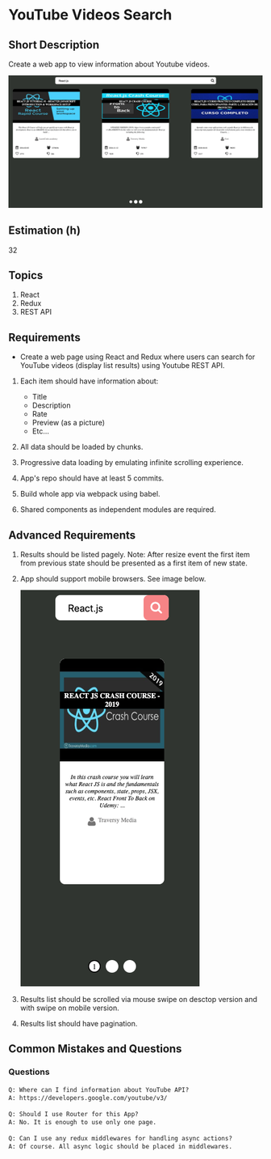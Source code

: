 # YouTube Videos Search

## Short Description

Create a web app to view information about Youtube videos.

![pic1.png](./assets/pic1.png)

## Estimation (h)

32

## Topics

1. React
2. Redux
3. REST API

## Requirements

* Create a web page using React and Redux where users can search for
YouTube videos (display list results) using Youtube REST API.

1. Each item should have information about:

    - Title
    - Description
    - Rate
    - Preview (as a picture)
    - Etc...

2. All data should be loaded by chunks.
3. Progressive data loading by emulating infinite scrolling experience.
4. App's repo should have at least 5 commits.
5. Build whole app via webpack using babel.
6. Shared components as independent modules are required.

## Advanced Requirements

1. Results should be listed pagely. Note: After resize event the first item from previous state should be presented as a first item of new state.
2. App should support mobile browsers. See image below.

    ![pic2.png](./assets/pic2.png)

3. Results list should be scrolled via mouse swipe on desctop version and with swipe on mobile version.
4. Results list should have pagination.

## Common Mistakes and Questions

### Questions

    Q: Where can I find information about YouTube API?
    A: https://developers.google.com/youtube/v3/

    Q: Should I use Router for this App?
    A: No. It is enough to use only one page.

    Q: Can I use any redux middlewares for handling async actions?
    A: Of course. All async logic should be placed in middlewares.
